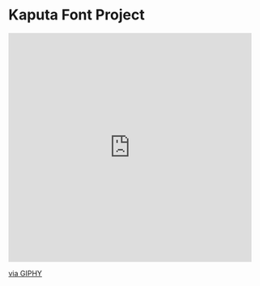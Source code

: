 # Kaputa Font Project

<iframe src="https://giphy.com/embed/LQ9GiF6mVfwd2" width="480" height="452" frameBorder="0" class="giphy-embed" allowFullScreen></iframe><p><a href="https://giphy.com/gifs/font-kaputa-LQ9GiF6mVfwd2">via GIPHY</a></p>

<TODO>